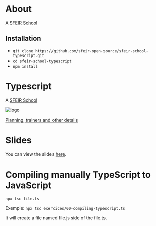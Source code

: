 # About

A [SFEIR School](https://www.sfeir.com/formation/school/)

## Installation

-   `git clone https://github.com/sfeir-open-source/sfeir-school-typescript.git`
-   `cd sfeir-school-typescript`
-   `npm install`

# Typescript

A [SFEIR School](https://www.sfeir.com/formation/school/)

![logo](https://www.sfeir.com/img/school/formations/Typescript%20100.png)

[Planning, trainers and other details](https://www.sfeir.com/formation/school/typescript-100/)

# Slides

You can view the slides [here](https://sfeir-open-source.github.io/sfeir-school-typescript/#/).

# Compiling manually TypeScript to JavaScript

`npx tsc file.ts`

Exemple: `npx tsc exercices/00-compiling-typescript.ts`

It will create a file named file.js side of the file.ts.

